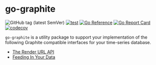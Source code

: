 # go-graphite

![GitHub tag (latest SemVer)](https://img.shields.io/github/v/tag/cybergarage/go-graphite)
[![test](https://github.com/cybergarage/go-graphite/actions/workflows/make.yml/badge.svg)](https://github.com/cybergarage/go-graphite/actions/workflows/make.yml)
[![Go Reference](https://pkg.go.dev/badge/github.com/cybergarage/go-graphite.svg)](https://pkg.go.dev/github.com/cybergarage/go-graphite)
[![Go Report Card](https://img.shields.io/badge/go%20report-A%2B-brightgreen)](https://goreportcard.com/report/github.com/cybergarage/go-graphite)
[![codecov](https://codecov.io/gh/cybergarage/go-graphite/branch/main/graph/badge.svg?token=C3Q82XPE44)](https://codecov.io/gh/cybergarage/go-graphite)

`go-graphite` is a utility package to support your implementation of the following Graphite compatible interfaces for your time-series database.

- [The Render URL API](http://readthedocs.io/en/latest/render_api.html)
- [Feeding In Your Data](http://graphite.readthedocs.io/en/latest/feeding-carbon.html)
